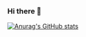 ### Hi there 👋


[![Anurag's GitHub stats](https://github-readme-stats.vercel.app/api?username=gabrielneoob&hide=contribs,prs&show_icons=true&theme=tokyonight)](https://github.com/anuraghazra/github-readme-stats)
<!--
**gabrielneoob/gabrielneoob** is a ✨ _special_ ✨ repository because its `README.md` (this file) appears on your GitHub profile.

Here are some ideas to get you started:

- 🔭 I’m currently working on ...
- 🌱 I’m currently learning ...
- 👯 I’m looking to collaborate on ...
- 🤔 I’m looking for help with ...
- 💬 Ask me about ...
- 📫 How to reach me: ...
- 😄 Pronouns: ...
- ⚡ Fun fact: ...
-->
